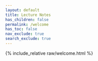 ```yaml
---
layout: default
title: Lecture Notes
has_children: false
permalink: /welcome
has_toc: false
nav_exclude: true
search_exclude: true
---
```


{% include_relative raw/welcome.html %}